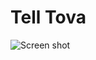 # Tell Tova

![Screen shot](https://github.com/jetilling/tell-tova/blob/master/src/imgs/Screen%20Shot%202017-11-01%20at%209.08.52%20PM.png)
